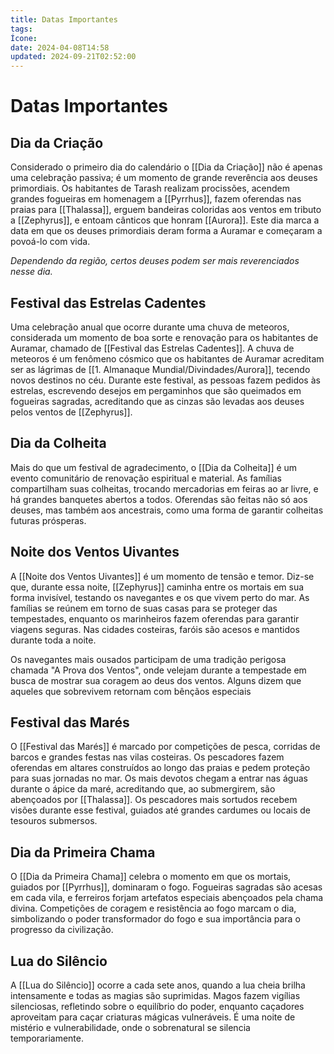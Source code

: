 ```yaml
---
title: Datas Importantes
tags:
Ícone:
date: 2024-04-08T14:58
updated: 2024-09-21T02:52:00
---
```


# Datas Importantes

## Dia da Criação

Considerado o primeiro dia do calendário o [[Dia da Criação]] não é apenas uma celebração passiva; é um momento de grande reverência aos deuses primordiais. Os habitantes de Tarash realizam procissões, acendem grandes fogueiras em homenagem a [[Pyrrhus]], fazem oferendas nas praias para [[Thalassa]], erguem bandeiras coloridas aos ventos em tributo a [[Zephyrus]], e entoam cânticos que honram [[Aurora]]. Este dia marca a data em que os deuses primordiais deram forma a Auramar e começaram a povoá-lo com vida.

_Dependendo da região, certos deuses podem ser mais reverenciados nesse dia._

## Festival das Estrelas Cadentes

Uma celebração anual que ocorre durante uma chuva de meteoros, considerada um momento de boa sorte e renovação para os habitantes de Auramar, chamado de [[Festival das Estrelas Cadentes]].
A chuva de meteoros é um fenômeno cósmico que os habitantes de Auramar acreditam ser as lágrimas de [[1. Almanaque Mundial/Divindades/Aurora]], tecendo novos destinos no céu. Durante este festival, as pessoas fazem pedidos às estrelas, escrevendo desejos em pergaminhos que são queimados em fogueiras sagradas, acreditando que as cinzas são levadas aos deuses pelos ventos de [[Zephyrus]].

## Dia da Colheita

Mais do que um festival de agradecimento, o [[Dia da Colheita]] é um evento comunitário de renovação espiritual e material. As famílias compartilham suas colheitas, trocando mercadorias em feiras ao ar livre, e há grandes banquetes abertos a todos. Oferendas são feitas não só aos deuses, mas também aos ancestrais, como uma forma de garantir colheitas futuras prósperas.

## Noite dos Ventos Uivantes

A [[Noite dos Ventos Uivantes]] é um momento de tensão e temor. Diz-se que, durante essa noite, [[Zephyrus]] caminha entre os mortais em sua forma invisível, testando os navegantes e os que vivem perto do mar. As famílias se reúnem em torno de suas casas para se proteger das tempestades, enquanto os marinheiros fazem oferendas para garantir viagens seguras. Nas cidades costeiras, faróis são acesos e mantidos durante toda a noite.

Os navegantes mais ousados participam de uma tradição perigosa chamada "A Prova dos Ventos", onde velejam durante a tempestade em busca de mostrar sua coragem ao deus dos ventos. Alguns dizem que aqueles que sobrevivem retornam com bênçãos especiais

## Festival das Marés

O [[Festival das Marés]] é marcado por competições de pesca, corridas de barcos e grandes festas nas vilas costeiras. Os pescadores fazem oferendas em altares construídos ao longo das praias e pedem proteção para suas jornadas no mar. Os mais devotos chegam a entrar nas águas durante o ápice da maré, acreditando que, ao submergirem, são abençoados por [[Thalassa]].
Os pescadores mais sortudos recebem visões durante esse festival, guiados até grandes cardumes ou locais de tesouros submersos.

## Dia da Primeira Chama

O [[Dia da Primeira Chama]] celebra o momento em que os mortais, guiados por [[Pyrrhus]], dominaram o fogo. Fogueiras sagradas são acesas em cada vila, e ferreiros forjam artefatos especiais abençoados pela chama divina. Competições de coragem e resistência ao fogo marcam o dia, simbolizando o poder transformador do fogo e sua importância para o progresso da civilização.

## Lua do Silêncio

A [[Lua do Silêncio]] ocorre a cada sete anos, quando a lua cheia brilha intensamente e todas as magias são suprimidas. Magos fazem vigílias silenciosas, refletindo sobre o equilíbrio do poder, enquanto caçadores aproveitam para caçar criaturas mágicas vulneráveis. É uma noite de mistério e vulnerabilidade, onde o sobrenatural se silencia temporariamente.
